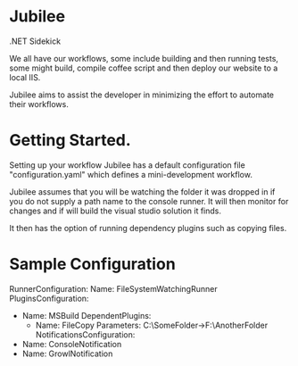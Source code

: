 Jubilee
=======

.NET Sidekick

We all have our workflows, some include building and then running tests, some might build, compile coffee script and then deploy our website to a local IIS.

Jubilee aims to assist the developer in minimizing the effort to automate their workflows.

Getting Started.
================

Setting up your workflow
Jubilee has a default configuration file "configuration.yaml" which defines a mini-development workflow.

Jubilee assumes that you will be watching the folder it was dropped in if you do not supply a path name to the console runner. It will then monitor for changes and if will build the visual studio solution it finds.

It then has the option of running dependency plugins such as copying files.


Sample Configuration
====================
RunnerConfiguration:
  Name: FileSystemWatchingRunner
PluginsConfiguration:
- Name: MSBuild
  DependentPlugins:
  - Name: FileCopy
    Parameters: C:\SomeFolder->F:\AnotherFolder
NotificationsConfiguration:
- Name: ConsoleNotification
- Name: GrowlNotification
